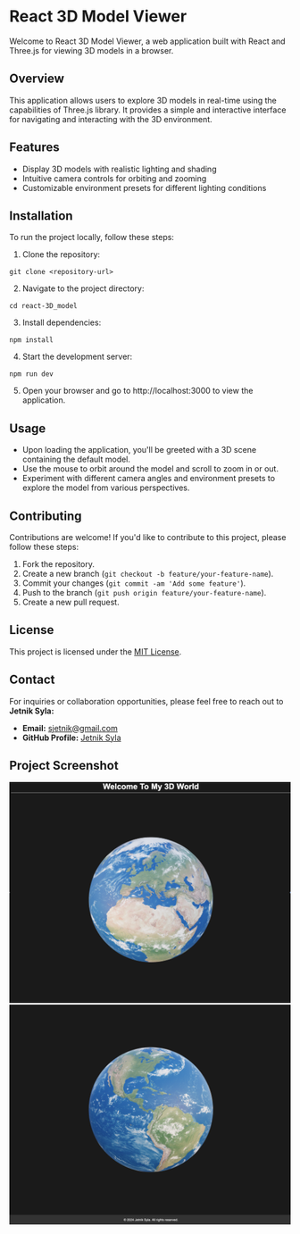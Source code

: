# React 3D Model Viewer

Welcome to React 3D Model Viewer, a web application built with React and Three.js for viewing 3D models in a browser.

## Overview

This application allows users to explore 3D models in real-time using the capabilities of Three.js library. It provides a simple and interactive interface for navigating and interacting with the 3D environment.

## Features

- Display 3D models with realistic lighting and shading
- Intuitive camera controls for orbiting and zooming
- Customizable environment presets for different lighting conditions

## Installation

To run the project locally, follow these steps:

1. Clone the repository:

```
git clone <repository-url>
```

2. Navigate to the project directory:

```
cd react-3D_model

```

3. Install dependencies:

```
npm install
```

4. Start the development server:

```
npm run dev
```

5. Open your browser and go to http://localhost:3000 to view the application.

## Usage

- Upon loading the application, you'll be greeted with a 3D scene containing the default model.
- Use the mouse to orbit around the model and scroll to zoom in or out.
- Experiment with different camera angles and environment presets to explore the model from various perspectives.

## Contributing

Contributions are welcome! If you'd like to contribute to this project, please follow these steps:

1. Fork the repository.
2. Create a new branch (`git checkout -b feature/your-feature-name`).
3. Commit your changes (`git commit -am 'Add some feature'`).
4. Push to the branch (`git push origin feature/your-feature-name`).
5. Create a new pull request.

## License

This project is licensed under the [MIT License](LICENSE).

## Contact

For inquiries or collaboration opportunities, please feel free to reach out to **Jetnik Syla:**

- **Email:** [sjetnik@gmail.com](mailto:sjetnik@gmail.com)
- **GitHub Profile:** [Jetnik Syla](https://github.com/JetnikSyla)

## Project Screenshot

![3d_World](src/assets/3D_World2.png)
![3d_World1](src/assets/3D_World3.png)
